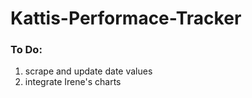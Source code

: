 # Kattis-Performace-Tracker
### To Do:
1. scrape and update date values </br>
2. integrate Irene's charts